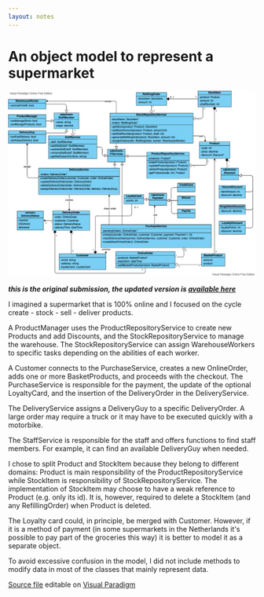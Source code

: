 ```yaml
---
layout: notes
---
```

# An object model to represent a supermarket

![UML of an oline supermarket](supermarket.vpd.png "UML of an oline supermarket")

***this is the original submission, the updated version is [available here](supermarket-2)***

I imagined a supermarket that is 100% online and I focused on the cycle create - stock - sell - deliver products.

A ProductManager uses the ProductRepositoryService to create new Products and add Discounts, and the StockRepositoryService to manage the warehouse. The StockRepositoryService can assign WarehouseWorkers to specific tasks depending on the abilities of each worker.

A Customer connects to the PurchaseService, creates a new OnlineOrder, adds one or more BasketProducts, and proceeds with the checkout. The PurchaseService is responsible for the payment, the update of the optional LoyaltyCard, and the insertion of the DeliveryOrder in the DeliveryService.

The DeliveryService assigns a DeliveryGuy to a specific DeliveryOrder. A large order may require a truck or it may have to be executed quickly with a motorbike.

The StaffService is responsible for the staff and offers functions to find staff members. For example, it can find an available DeliveryGuy when needed.

I chose to split Product and StockItem because they belong to different domains: Product is main responsibility of the ProductRepositoryService while StockItem is responsibility of StockRepositoryService. The implementation of StockItem may choose to have a weak reference to Product (e.g. only its id). It is, however, required to delete a StockItem (and any RefillingOrder) when Product is deleted.

The Loyalty card could, in principle, be merged with Customer. However, if it is a method of payment (in some supermarkets in the Netherlands it's possible to pay part of the groceries this way) it is better to model it as a separate object.

To avoid excessive confusion in the model, I did not include methods to modify data in most of the classes that mainly represent data.

[Source file](supermarket.vpd) editable on [Visual Paradigm](https://online.visual-paradigm.com)
